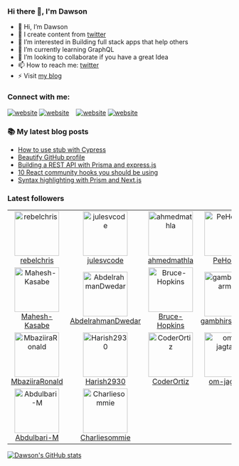 
### Hi there 👋, I'm Dawson

- 👋 Hi, I’m Dawson
- 📕 I create content from [twitter](https://twitter.com/dawsoncodes)
- 👀 I’m interested in Building full stack apps that help others
- 🌱 I’m currently learning GraphQL
- 💞️ I’m looking to collaborate if you have a great Idea
- 📫 How to reach me: [twitter](https://twitter.com/dawsoncodes)
- ⚡ Visit [my blog](https://dawsoncodes.com)

### Connect with me:

[![website](./img/globe-light.svg)](https://dawsoncodes.com#gh-light-mode-only)
[![website](./img/globe-dark.svg)](https://dawsoncodes.com#gh-dark-mode-only)
&nbsp;&nbsp;
[![website](./img/twitter-light.svg)](https://twitter.com/dawsoncodes#gh-light-mode-only)
[![website](./img/twitter-dark.svg)](https://twitter.com/dawsoncodes#gh-dark-mode-only)

### 📚 My latest blog posts

<!-- BLOG-POST-LIST:START -->
- [How to use stub with Cypress](https://dev.to/dawsoncodes/how-to-use-stub-with-cypress-24he)
- [Beautify GitHub profile](https://dev.to/dawsoncodes/beautify-github-profile-5a3)
- [Building a REST API with Prisma and express.js](https://dev.to/dawsoncodes/building-a-rest-api-with-prisma-and-expressjs-1oj)
- [10 React community hooks you should be using](https://dev.to/dawsoncodes/10-react-community-hooks-1h6c)
- [Syntax highlighting with Prism and Next.js](https://dev.to/dawsoncodes/syntax-highlighting-with-prism-and-nextjs-40ee)
<!-- BLOG-POST-LIST:END -->

### Latest followers

<!-- FOLLOWER-LIST:START -->
<table>
  <tr>

<td align="center">
     <a href="https://github.com/rebelchris">
       <img src="https://avatars.githubusercontent.com/u/554874?v=4" width="100px;" alt="rebelchris"/>
     </a>
     <br />
     <a href="https://github.com/rebelchris">rebelchris</a>
  </td>
		
<td align="center">
     <a href="https://github.com/julesvcode">
       <img src="https://avatars.githubusercontent.com/u/16637698?v=4" width="100px;" alt="julesvcode"/>
     </a>
     <br />
     <a href="https://github.com/julesvcode">julesvcode</a>
  </td>
		
<td align="center">
     <a href="https://github.com/ahmedmathla">
       <img src="https://avatars.githubusercontent.com/u/23425290?v=4" width="100px;" alt="ahmedmathla"/>
     </a>
     <br />
     <a href="https://github.com/ahmedmathla">ahmedmathla</a>
  </td>
		
<td align="center">
     <a href="https://github.com/PeHo89">
       <img src="https://avatars.githubusercontent.com/u/26039145?v=4" width="100px;" alt="PeHo89"/>
     </a>
     <br />
     <a href="https://github.com/PeHo89">PeHo89</a>
  </td>
		
<td align="center">
     <a href="https://github.com/ayush2390">
       <img src="https://avatars.githubusercontent.com/u/43995654?v=4" width="100px;" alt="ayush2390"/>
     </a>
     <br />
     <a href="https://github.com/ayush2390">ayush2390</a>
  </td>
		
<td align="center">
     <a href="https://github.com/dnlbellfield">
       <img src="https://avatars.githubusercontent.com/u/47239035?v=4" width="100px;" alt="dnlbellfield"/>
     </a>
     <br />
     <a href="https://github.com/dnlbellfield">dnlbellfield</a>
  </td>
		
<td align="center">
     <a href="https://github.com/amehi0index">
       <img src="https://avatars.githubusercontent.com/u/49414147?v=4" width="100px;" alt="amehi0index"/>
     </a>
     <br />
     <a href="https://github.com/amehi0index">amehi0index</a>
  </td>
		  </tr>
  <tr>

<td align="center">
     <a href="https://github.com/Mahesh-Kasabe">
       <img src="https://avatars.githubusercontent.com/u/60398112?v=4" width="100px;" alt="Mahesh-Kasabe"/>
     </a>
     <br />
     <a href="https://github.com/Mahesh-Kasabe">Mahesh-Kasabe</a>
  </td>
		
<td align="center">
     <a href="https://github.com/AbdelrahmanDwedar">
       <img src="https://avatars.githubusercontent.com/u/67812625?v=4" width="100px;" alt="AbdelrahmanDwedar"/>
     </a>
     <br />
     <a href="https://github.com/AbdelrahmanDwedar">AbdelrahmanDwedar</a>
  </td>
		
<td align="center">
     <a href="https://github.com/Bruce-Hopkins">
       <img src="https://avatars.githubusercontent.com/u/67981131?v=4" width="100px;" alt="Bruce-Hopkins"/>
     </a>
     <br />
     <a href="https://github.com/Bruce-Hopkins">Bruce-Hopkins</a>
  </td>
		
<td align="center">
     <a href="https://github.com/gambhirsharma">
       <img src="https://avatars.githubusercontent.com/u/69895353?v=4" width="100px;" alt="gambhirsharma"/>
     </a>
     <br />
     <a href="https://github.com/gambhirsharma">gambhirsharma</a>
  </td>
		
<td align="center">
     <a href="https://github.com/alicalimli">
       <img src="https://avatars.githubusercontent.com/u/79793867?v=4" width="100px;" alt="alicalimli"/>
     </a>
     <br />
     <a href="https://github.com/alicalimli">alicalimli</a>
  </td>
		
<td align="center">
     <a href="https://github.com/UsamaBinKashif">
       <img src="https://avatars.githubusercontent.com/u/80617842?v=4" width="100px;" alt="UsamaBinKashif"/>
     </a>
     <br />
     <a href="https://github.com/UsamaBinKashif">UsamaBinKashif</a>
  </td>
		
<td align="center">
     <a href="https://github.com/AakashRao-dev">
       <img src="https://avatars.githubusercontent.com/u/81755723?v=4" width="100px;" alt="AakashRao-dev"/>
     </a>
     <br />
     <a href="https://github.com/AakashRao-dev">AakashRao-dev</a>
  </td>
		  </tr>
  <tr>

<td align="center">
     <a href="https://github.com/MbaziiraRonald">
       <img src="https://avatars.githubusercontent.com/u/83420815?v=4" width="100px;" alt="MbaziiraRonald"/>
     </a>
     <br />
     <a href="https://github.com/MbaziiraRonald">MbaziiraRonald</a>
  </td>
		
<td align="center">
     <a href="https://github.com/Harish2930">
       <img src="https://avatars.githubusercontent.com/u/92076885?v=4" width="100px;" alt="Harish2930"/>
     </a>
     <br />
     <a href="https://github.com/Harish2930">Harish2930</a>
  </td>
		
<td align="center">
     <a href="https://github.com/CoderOrtiz">
       <img src="https://avatars.githubusercontent.com/u/92223169?v=4" width="100px;" alt="CoderOrtiz"/>
     </a>
     <br />
     <a href="https://github.com/CoderOrtiz">CoderOrtiz</a>
  </td>
		
<td align="center">
     <a href="https://github.com/om-jagtap">
       <img src="https://avatars.githubusercontent.com/u/94623946?v=4" width="100px;" alt="om-jagtap"/>
     </a>
     <br />
     <a href="https://github.com/om-jagtap">om-jagtap</a>
  </td>
		
<td align="center">
     <a href="https://github.com/vikstack">
       <img src="https://avatars.githubusercontent.com/u/98212224?v=4" width="100px;" alt="vikstack"/>
     </a>
     <br />
     <a href="https://github.com/vikstack">vikstack</a>
  </td>
		
<td align="center">
     <a href="https://github.com/thenakmonster">
       <img src="https://avatars.githubusercontent.com/u/100473842?v=4" width="100px;" alt="thenakmonster"/>
     </a>
     <br />
     <a href="https://github.com/thenakmonster">thenakmonster</a>
  </td>
		
<td align="center">
     <a href="https://github.com/0xpeho">
       <img src="https://avatars.githubusercontent.com/u/101049697?v=4" width="100px;" alt="0xpeho"/>
     </a>
     <br />
     <a href="https://github.com/0xpeho">0xpeho</a>
  </td>
		  </tr>
  <tr>

<td align="center">
     <a href="https://github.com/Abdulbari-M">
       <img src="https://avatars.githubusercontent.com/u/101131231?v=4" width="100px;" alt="Abdulbari-M"/>
     </a>
     <br />
     <a href="https://github.com/Abdulbari-M">Abdulbari-M</a>
  </td>
		
<td align="center">
     <a href="https://github.com/Charliesommie">
       <img src="https://avatars.githubusercontent.com/u/101927728?v=4" width="100px;" alt="Charliesommie"/>
     </a>
     <br />
     <a href="https://github.com/Charliesommie">Charliesommie</a>
  </td>
		  </tr>
</table>
<!-- FOLLOWER-LIST:END -->

[![Dawson's GitHub stats](https://github-readme-stats.vercel.app/api?username=dawsoncodes)](https://github.com/anuraghazra/github-readme-stats)
